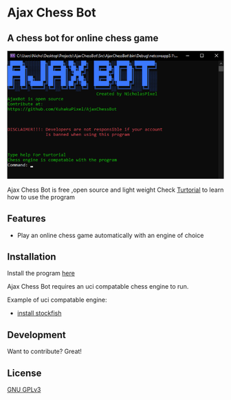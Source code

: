 # Ajax Chess Bot
## A chess bot for online chess game
![ScreenShot](docs/MainScreenShot.png)


Ajax Chess Bot is free ,open source and light weight Check [Turtorial](https://github.com/KuhakuPixel/AjaxChessBot/tree/master/docs/Turtorial) to learn how to use the program


## Features

- Play an online chess game automatically with an engine of choice


## Installation
Install the program [here](https://github.com/KuhakuPixel/AjaxChessBot/releases/tag/1.00)

Ajax Chess Bot  requires an uci compatable chess engine  to run.

Example of uci compatable engine:
 - [install stockfish](https://stockfishchess.org/download/)


## Development

Want to contribute? Great!



## License

[GNU GPLv3](https://github.com/KuhakuPixel/AjaxChessBot/blob/master/LICENSE)


